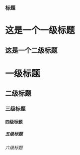 ### 标题

这是一个一级标题
==============

这是一个二级标题
--------------


# 一级标题
## 二级标题
### 三级标题
#### 四级标题
##### 五级标题
###### 六级标题